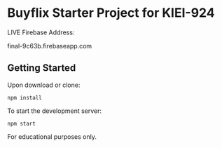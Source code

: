 # Buyflix Starter Project for KIEI-924

LIVE Firebase Address:

final-9c63b.firebaseapp.com

## Getting Started

Upon download or clone:

```
npm install
```

To start the development server:

```
npm start
```

For educational purposes only.
